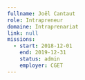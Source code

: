 ```yaml
---
fullname: Joël Cantaut
role: Intrapreneur
domaine: Intraprenariat
link: null
missions:
  - start: 2018-12-01
    end: 2019-12-31
    status: admin
    employer: CGET
---
```

